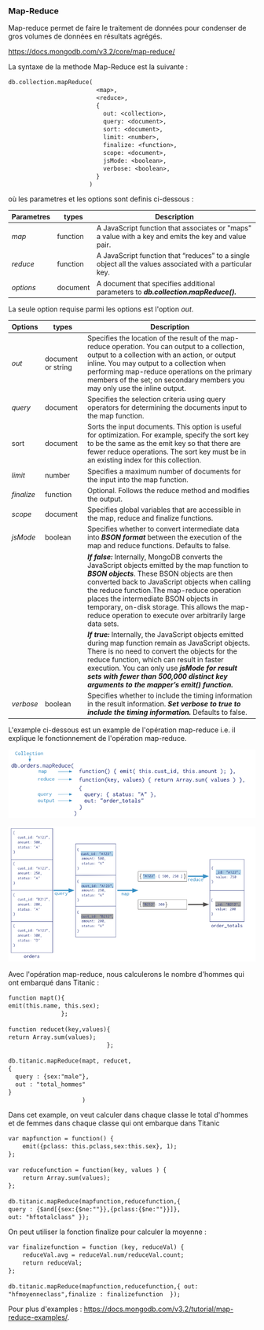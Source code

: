 ### Map-Reduce ###
Map-reduce permet de faire le traitement de données pour condenser de gros volumes de données en résultats agrégés.

https://docs.mongodb.com/v3.2/core/map-reduce/

La syntaxe de la methode Map-Reduce est la suivante :

```
db.collection.mapReduce(
                         <map>,
                         <reduce>,
                         {
                           out: <collection>,
                           query: <document>,
                           sort: <document>,
                           limit: <number>,
                           finalize: <function>,
                           scope: <document>,
                           jsMode: <boolean>,
                           verbose: <boolean>,
                         }
                       )
```
où les parametres et les options sont definis ci-dessous :

| Parametres | types | Description |
| --- | --- | --- |
| *map* | function | A JavaScript function that associates or "maps" a value with a key and emits the key and value pair. |
| *reduce* | function | A JavaScript function that “reduces” to a single object all the values associated with a particular key. |
| *options* | document | A document that specifies additional parameters to ***db.collection.mapReduce().*** |

La seule option requise parmi les options est l'option *out*.

| Options | types | Description |
| --- | --- | --- |
| *out* | document or string | Specifies the location of the result of the map-reduce operation. You can output to a collection, output to a collection with an action, or output inline. You may output to a collection when performing map-reduce operations on the primary members of the set; on secondary members you may only use the inline output.|
| *query*	| document	| Specifies the selection criteria using query operators for determining the documents input to the map function.|
| sort	| document |	Sorts the input documents. This option is useful for optimization. For example, specify the sort key to be the same as the emit key so that there are fewer reduce operations. The sort key must be in an existing index for this collection.
| *limit*	| number |	Specifies a maximum number of documents for the input into the map function.|
| *finalize* |	function	| Optional. Follows the reduce method and modifies the output.|
| *scope*	| document|	Specifies global variables that are accessible in the map, reduce and finalize functions.|
| *jsMode* |	boolean	| Specifies whether to convert intermediate data into ***BSON format*** between the execution of the map and reduce functions. Defaults to false.|
|   |   | ***If false:*** Internally, MongoDB converts the JavaScript objects emitted by the map function to ***BSON objects***. These BSON objects are then converted back to JavaScript objects when calling the reduce function.The map-reduce operation places the intermediate BSON objects in temporary, on-disk storage. This allows the map-reduce operation to execute over arbitrarily large data sets.|
|   |    | ***If true:*** Internally, the JavaScript objects emitted during map function remain as JavaScript objects. There is no need to convert the objects for the reduce function, which can result in faster execution. You can only use ***jsMode for result sets with fewer than 500,000 distinct key arguments to the mapper’s emit() function.***|
| *verbose*	| boolean	| Specifies whether to include the timing information in the result information. ***Set verbose to true to include the timing information.*** Defaults to false.|


L'example ci-dessous est un example de l'opération map-reduce i.e. il explique le fonctionnement de l'opération map-reduce.

![alt tag](https://github.com/CollegeBoreal/INF1069-201-18H-02/blob/master/Semaine07/mapreduceexample1.PNG)

![alt tag](https://github.com/CollegeBoreal/INF1069-201-18H-02/blob/master/Semaine07/mapreduceexample2.PNG)

Avec l'opération map-reduce, nous calculerons le nombre d'hommes qui ont embarqué dans Titanic :

```
function mapt(){
emit(this.name, this.sex);
               };

function reducet(key,values){
return Array.sum(values);
                            };

db.titanic.mapReduce(mapt, reducet,
{ 
  query : {sex:"male"},
  out : "total_hommes"
}
                     )
```

Dans cet example, on veut calculer dans chaque classe le total d'hommes et de femmes dans chaque classe qui ont embarque dans Titanic

```
var mapfunction = function() {
	emit({pclass: this.pclass,sex:this.sex}, 1);
};

var reducefunction = function(key, values ) {
	return Array.sum(values);
};

db.titanic.mapReduce(mapfunction,reducefunction,{ 
query : {$and[{sex:{$ne:""}},{pclass:{$ne:""}}]},
out: "hftotalclass" });
```
On peut utiliser la fonction finalize pour calculer la moyenne :

```
var finalizefunction = function (key, reduceVal) {
	reduceVal.avg = reduceVal.num/reduceVal.count;
	return reduceVal;
};

db.titanic.mapReduce(mapfunction,reducefunction,{ out: "hfmoyenneclass",finalize : finalizefunction  });
```

Pour plus d'examples : https://docs.mongodb.com/v3.2/tutorial/map-reduce-examples/.
